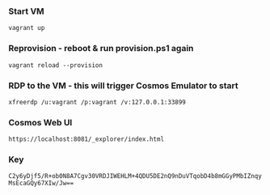 ### Start VM
`vagrant up`

### Reprovision - reboot & run provision.ps1 again
`vagrant reload --provision`

### RDP to the VM - this will trigger Cosmos Emulator to start
`xfreerdp /u:vagrant /p:vagrant /v:127.0.0.1:33899`

### Cosmos Web UI
`https://localhost:8081/_explorer/index.html`  

### Key 
`C2y6yDjf5/R+ob0N8A7Cgv30VRDJIWEHLM+4QDU5DE2nQ9nDuVTqobD4b8mGGyPMbIZnqyMsEcaGQy67XIw/Jw==`  
